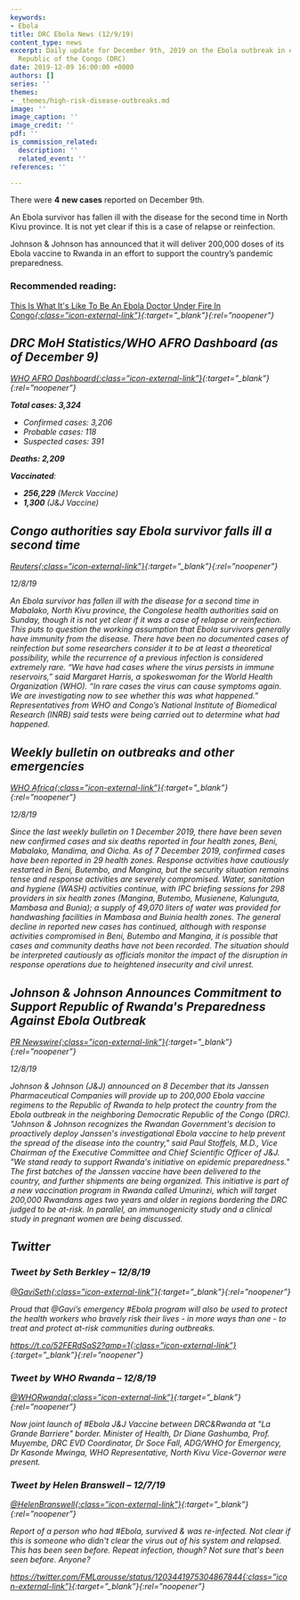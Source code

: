 ```yaml
---
keywords:
- Ebola
title: DRC Ebola News (12/9/19)
content_type: news
excerpt: Daily update for December 9th, 2019 on the Ebola outbreak in eastern Democratic
  Republic of the Congo (DRC)
date: 2019-12-09 16:00:00 +0000
authors: []
series: ''
themes:
- _themes/high-risk-disease-outbreaks.md
image: ''
image_caption: ''
image_credit: ''
pdf: ''
is_commission_related:
  description: ''
  related_event: ''
references: ''

---
```

There were **4** **new cases** reported on December 9th.

An Ebola survivor has fallen ill with the disease for the second time in North Kivu province. It is not yet clear if this is a case of relapse or reinfection.

Johnson & Johnson has announced that it will deliver 200,000 doses of its Ebola vaccine to Rwanda in an effort to support the country’s pandemic preparedness.

### Recommended reading: 

[This Is What It's Like To Be An Ebola Doctor Under Fire In Congo<i/>{:class=”icon-external-link”}](https://www.npr.org/sections/goatsandsoda/2019/12/07/785549755/this-is-what-its-like-to-be-an-ebola-doctor-under-fire-in-congo){:target=”_blank”}{:rel=”noopener”}

## DRC MoH Statistics/WHO AFRO Dashboard (as of December 9)

[WHO AFRO Dashboard<i/>{:class=”icon-external-link”}](http://who.maps.arcgis.com/apps/opsdashboard/index.html#/e70c3804f6044652bc37cce7d8fcef6c){:target=”_blank”}{:rel=”noopener”}

**Total cases: 3,324**

* Confirmed cases: 3,206
* Probable cases: 118
* Suspected cases: 391

**Deaths: 2,209**

**Vaccinated**:

* **256,229** (Merck Vaccine)
* **1,300** (J&J Vaccine)

## Congo authorities say Ebola survivor falls ill a second time

[_Reuters_<i/>{:class=”icon-external-link”}](https://www.reuters.com/article/us-congo-ebola/congo-authorities-say-ebola-survivor-falls-ill-a-second-time-idUSKBN1YC0CX?utm_source=Global+Health+NOW+Main+List&utm_campaign=f1aeb36a21-EMAIL_CAMPAIGN_2019_12_09_02_42&utm_medium=email&utm_term=0_8d0d062dbd-f1aeb36a21-3009629){:target=”_blank”}{:rel=”noopener”}

_12/8/19_

An Ebola survivor has fallen ill with the disease for a second time in Mabalako, North Kivu province, the Congolese health authorities said on Sunday, though it is not yet clear if it was a case of relapse or reinfection. This puts to question the working assumption that Ebola survivors generally have immunity from the disease. There have been no documented cases of reinfection but some researchers consider it to be at least a theoretical possibility, while the recurrence of a previous infection is considered extremely rare. “We have had cases where the virus persists in immune reservoirs,” said Margaret Harris, a spokeswoman for the World Health Organization (WHO). “In rare cases the virus can cause symptoms again. We are investigating now to see whether this was what happened.” Representatives from WHO and Congo’s National Institute of Biomedical Research (INRB) said tests were being carried out to determine what had happened.

## Weekly bulletin on outbreaks and other emergencies

[_WHO Africa_<i/>{:class=”icon-external-link”}](https://apps.who.int/iris/bitstream/handle/10665/330076/OEW49-09122019.pdf){:target=”_blank”}{:rel=”noopener”}

_12/8/19_

Since the last weekly bulletin on 1 December 2019, there have been seven new confirmed cases and six deaths reported in four health zones, Beni, Mabalako, Mandima, and Oicha. As of 7 December 2019, confirmed cases have been reported in 29 health zones. Response activities have cautiously restarted in Beni, Butembo, and Mangina, but the security situation remains tense and response activities are severely compromised. Water, sanitation and hygiene (WASH) activities continue, with IPC briefing sessions for 298 providers in six health zones (Mangina, Butembo, Musienene, Kalunguta, Mambasa and Bunia); a supply of 49,070 liters of water was provided for handwashing facilities in Mambasa and Buinia health zones. The general decline in reported new cases has continued, although with response activities compromised in Beni, Butembo and Mangina, it is possible that cases and community deaths have not been recorded. The situation should be interpreted cautiously as officials monitor the impact of the disruption in response operations due to heightened insecurity and civil unrest.

## Johnson & Johnson Announces Commitment to Support Republic of Rwanda's Preparedness Against Ebola Outbreak

[_PR Newswire_<i/>{:class=”icon-external-link”}](https://www.prnewswire.com/news-releases/johnson--johnson-announces-commitment-to-support-republic-of-rwandas-preparedness-against-ebola-outbreak-300971018.html?tc=eml_cleartime){:target=”_blank”}{:rel=”noopener”}

_12/8/19_

Johnson & Johnson (J&J) announced on 8 December that its Janssen Pharmaceutical Companies will provide up to 200,000 Ebola vaccine regimens to the Republic of Rwanda to help protect the country from the Ebola outbreak in the neighboring Democratic Republic of the Congo (DRC). "Johnson & Johnson recognizes the Rwandan Government's decision to proactively deploy Janssen's investigational Ebola vaccine to help prevent the spread of the disease into the country," said Paul Stoffels, M.D., Vice Chairman of the Executive Committee and Chief Scientific Officer of J&J. "We stand ready to support Rwanda's initiative on epidemic preparedness." The first batches of the Janssen vaccine have been delivered to the country, and further shipments are being organized. This initiative is part of a new vaccination program in Rwanda called Umurinzi, which will target 200,000 Rwandans ages two years and older in regions bordering the DRC judged to be at-risk. In parallel, an immunogenicity study and a clinical study in pregnant women are being discussed.

## Twitter

### Tweet by Seth Berkley – 12/8/19

[@GaviSeth<i/>{:class=”icon-external-link”}](1203658606639505408){:target=”_blank”}{:rel=”noopener”}

Proud that @Gavi’s emergency #Ebola program will also be used to protect the health workers who bravely risk their lives - in more ways than one - to treat and protect at-risk communities during outbreaks.

[https://t.co/52FERdSaS2?amp=1<i/>{:class=”icon-external-link”}](https://t.co/52FERdSaS2?amp=1){:target=”_blank”}{:rel=”noopener”}

### Tweet by WHO Rwanda – 12/8/19

[@WHORwanda<i/>{:class=”icon-external-link”}](1203627523587891200){:target=”_blank”}{:rel=”noopener”}

Now joint launch of #Ebola J&J Vaccine between DRC&Rwanda at "La Grande Barriere" border. Minister of Health, Dr Diane Gashumba, Prof. Muyembe, DRC EVD Coordinator, Dr Soce Fall, ADG/WHO for Emergency, Dr Kasonde Mwinga, WHO Representative, North Kivu Vice-Governor were present.

### Tweet by Helen Branswell – 12/7/19

[@HelenBranswell<i/>{:class=”icon-external-link”}](https://twitter.com/HelenBranswell/status/1203458276056285187){:target=”_blank”}{:rel=”noopener”} 

Report of a person who had #Ebola, survived & was re-infected. Not clear if this is someone who didn't clear the virus out of his system and relapsed. This has been seen before. Repeat infection, though? Not sure that's been seen before. Anyone?

[https://twitter.com/FMLarousse/status/1203441975304867844<i/>{:class=”icon-external-link”}](1203441975304867844){:target=”_blank”}{:rel=”noopener”}